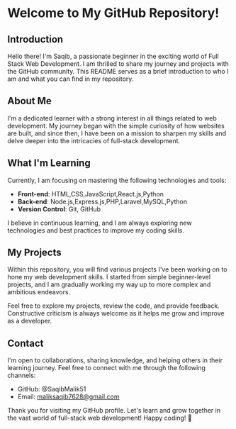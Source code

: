 # Welcome to My GitHub Repository!

## Introduction

Hello there! I'm Saqib, a passionate beginner in the exciting world of Full Stack Web Development. I am thrilled to share my journey and projects with the GitHub community. This README serves as a brief introduction to who I am and what you can find in my repository.

## About Me

I'm a dedicated learner with a strong interest in all things related to web development. My journey began with the simple curiosity of how websites are built, and since then, I have been on a mission to sharpen my skills and delve deeper into the intricacies of full-stack development.

## What I'm Learning

Currently, I am focusing on mastering the following technologies and tools:

- **Front-end**: HTML,CSS,JavaScript,React.js,Python
- **Back-end**: Node.js,Express.js,PHP,Laravel,MySQL,Python
- **Version Control**: Git, GitHub

I believe in continuous learning, and I am always exploring new technologies and best practices to improve my coding skills.

## My Projects

Within this repository, you will find various projects I've been working on to hone my web development skills. I started from simple beginner-level projects, and I am gradually working my way up to more complex and ambitious endeavors.

Feel free to explore my projects, review the code, and provide feedback. Constructive criticism is always welcome as it helps me grow and improve as a developer.

## Contact

I'm open to collaborations, sharing knowledge, and helping others in their learning journey. Feel free to connect with me through the following channels:

- GitHub: @SaqibMalik51
- Email: maliksaqib7628@gmail.com

Thank you for visiting my GitHub profile. Let's learn and grow together in the vast world of full-stack web development! Happy coding! 🚀
